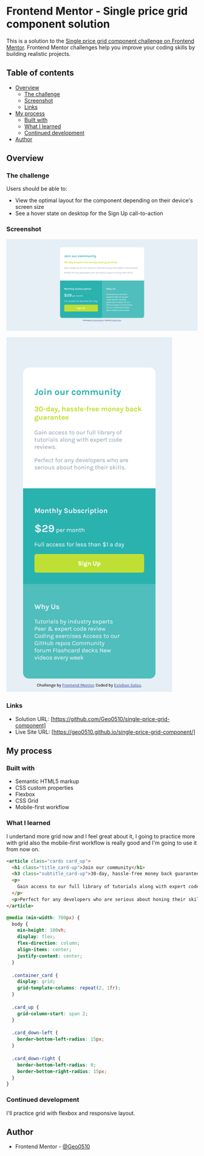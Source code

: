 # Frontend Mentor - Single price grid component solution

This is a solution to the [Single price grid component challenge on Frontend Mentor](https://www.frontendmentor.io/challenges/single-price-grid-component-5ce41129d0ff452fec5abbbc). Frontend Mentor challenges help you improve your coding skills by building realistic projects.

## Table of contents

- [Overview](#overview)
  - [The challenge](#the-challenge)
  - [Screenshot](#screenshot)
  - [Links](#links)
- [My process](#my-process)
  - [Built with](#built-with)
  - [What I learned](#what-i-learned)
  - [Continued development](#continued-development)
- [Author](#author)

## Overview

### The challenge

Users should be able to:

- View the optimal layout for the component depending on their device's screen size
- See a hover state on desktop for the Sign Up call-to-action

### Screenshot

![](./images/Screenshot-desktop-Frontend-Mentor-Single-Price-Grid-Component.png)

![](./images/Screenshot-mobile-Frontend-Mentor-Single-Price-Grid-Component.png)

### Links

- Solution URL: [https://github.com/Geo0510/single-price-grid-component]
- Live Site URL: [https://geo0510.github.io/single-price-grid-component/]

## My process

### Built with

- Semantic HTML5 markup
- CSS custom properties
- Flexbox
- CSS Grid
- Mobile-first workflow

### What I learned

I undertand more grid now and I feel great about it, I going to practice more with grid also the mobile-first workflow is really good and I'm going to use it from now on.

```html
<article class="cards card_up">
  <h1 class="title_card-up">Join our community</h1>
  <h3 class="subtitle_card-up">30-day, hassle-free money back guarantee</h3>
  <p>
    Gain access to our full library of tutorials along with expert code reviews.
  </p>
  <p>Perfect for any developers who are serious about honing their skills.</p>
</article>
```

```css
@media (min-width: 700px) {
  body {
    min-height: 100vh;
    display: flex;
    flex-direction: column;
    align-items: center;
    justify-content: center;
  }

  .container_card {
    display: grid;
    grid-template-columns: repeat(2, 1fr);
  }

  .card_up {
    grid-column-start: span 2;
  }

  .card_down-left {
    border-bottom-left-radius: 15px;
  }

  .card_down-right {
    border-bottom-left-radius: 0;
    border-bottom-right-radius: 15px;
  }
}
```

### Continued development

I'll practice grid with flexbox and responsive layout.

## Author

- Frontend Mentor - [@Geo0510](https://www.frontendmentor.io/profile/Geo0510)
